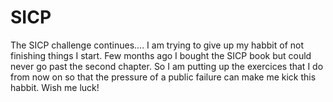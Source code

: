 # SICP
The SICP challenge continues....
I am trying to give up my habbit of not finishing things I start. Few months ago I bought the SICP book but could never go past the second chapter. So I am putting up the exercices that I do from now on so that the pressure of a public failure can make me kick this habbit. Wish me luck!